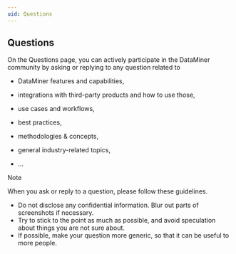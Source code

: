 ```yaml
---
uid: Questions
---
```


## Questions

On the Questions page, you can actively participate in the DataMiner community by asking or replying to any question related to

- DataMiner features and capabilities,

- integrations with third-party products and how to use those,

- use cases and workflows,

- best practices,

- methodologies & concepts,

- general industry-related topics,

- ...

> [!NOTE]
> When you ask or reply to a question, please follow these guidelines.
> - Do not disclose any confidential information. Blur out parts of screenshots if necessary.
> - Try to stick to the point as much as possible, and avoid speculation about things you are not sure about.
> - If possible, make your question more generic, so that it can be useful to more people.
>
